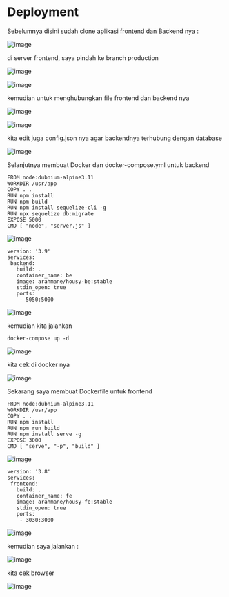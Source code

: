 # Deployment

Sebelumnya disini sudah clone aplikasi frontend dan Backend nya :

![image](https://user-images.githubusercontent.com/99697182/176449797-d931b8ae-d65f-4f2e-a463-36e78f83c116.png)

di server frontend, saya pindah ke branch production 

![image](https://user-images.githubusercontent.com/99697182/176450165-0ad8c899-6d0c-48b5-8f51-ddff215b4a40.png)

![image](https://user-images.githubusercontent.com/99697182/176450225-c8161fd8-45c8-41a5-945d-b757043d1045.png)

kemudian untuk menghubungkan file frontend dan backend nya

![image](https://user-images.githubusercontent.com/99697182/176451196-13938c21-db0b-4e61-a999-bdd29c4a96ab.png)

![image](https://user-images.githubusercontent.com/99697182/176451077-94b0bf30-f3b5-4078-9b5e-60fbd275fb9a.png)

kita edit juga config.json nya agar backendnya terhubung dengan database

![image](https://user-images.githubusercontent.com/99697182/176452171-2696fec8-e5c7-4948-b6ad-125db54405d8.png)

Selanjutnya membuat Docker dan docker-compose.yml untuk backend 

```
FROM node:dubnium-alpine3.11
WORKDIR /usr/app
COPY . .
RUN npm install
RUN npm build
RUN npm install sequelize-cli -g
RUN npx sequelize db:migrate
EXPOSE 5000
CMD [ "node", "server.js" ]

```

![image](https://user-images.githubusercontent.com/99697182/176452879-6f4dbfc3-d0cb-4523-82bb-b10a7a4edac2.png)

```
version: '3.9'
services:
 backend:
   build: .
   container_name: be
   image: arahmane/housy-be:stable
   stdin_open: true
   ports:
    - 5050:5000
```

![image](https://user-images.githubusercontent.com/99697182/176453433-8914ee62-3889-435a-be92-b9d3c1e8a941.png)

kemudian kita jalankan 

```
docker-compose up -d
```

![image](https://user-images.githubusercontent.com/99697182/176490003-0a727b36-003f-4dc7-ac58-b5d4a5225d23.png)

kita cek di docker nya

![image](https://user-images.githubusercontent.com/99697182/176490174-92387873-cfd4-4023-b40a-0d87444d4426.png)


Sekarang saya membuat Dockerfile untuk frontend

```
FROM node:dubnium-alpine3.11
WORKDIR /usr/app
COPY . .
RUN npm install
RUN npm run build
RUN npm install serve -g
EXPOSE 3000
CMD [ "serve", "-p", "build" ]
```

![image](https://user-images.githubusercontent.com/99697182/176465777-a6c245a3-9aca-4ab3-a606-838245872dd4.png)

```
version: '3.8'
services:
 frontend:
   build: .
   container_name: fe
   image: arahmane/housy-fe:stable
   stdin_open: true
   ports:
    - 3030:3000
```

![image](https://user-images.githubusercontent.com/99697182/176466062-e4668a7d-acf5-495b-88af-e8e71c0983c8.png)

kemudian saya jalankan :

![image](https://user-images.githubusercontent.com/99697182/176468505-5efeabd0-f65b-4f33-9e69-b39acb9603da.png)

kita cek browser

![image](https://user-images.githubusercontent.com/99697182/176473404-e2bce284-bf10-47c3-8c70-6b81ffd91dc8.png)






